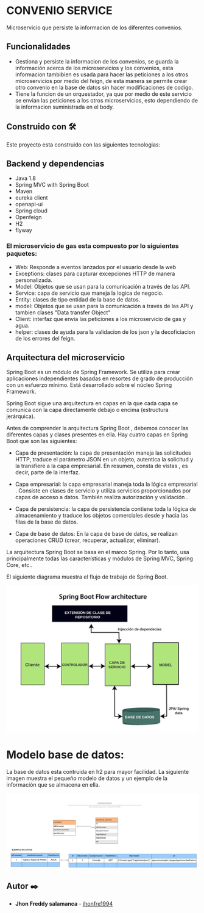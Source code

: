 # CONVENIO SERVICE

Microservicio que persiste la informacion de los diferentes convenios.

## Funcionalidades 

* Gestiona y persiste la informacion de los convenios, se guarda la información acerca de los microservicios y los convenios, esta informacion tambibien es usada para hacer las peticiones a los otros microservicios por medio del feign, de esta manera se permite crear otro convenio en la base de datos sin hacer modificaciones de codigo.
* Tiene la funcion de un orquestador, ya que por medio de este servicio se envian las peticiones a los otros microservicios, esto dependiendo de la informacion suministrada en el body.

## Construido con 🛠️

Este proyecto esta construido con las siguientes tecnologias:

## Backend y dependencias

* Java 1.8
* Spring MVC with Spring Boot
* Maven
* eureka client
* openapi-ui
* Spring cloud
* Openfeign
* H2
* flyway

### El microservicio de gas esta compuesto por lo siguientes paquetes:
   * Web: Responde a eventos lanzados por el usuario desde la web
   * Exceptions: clases para capturar excepciones HTTP de manera personalizada.
   * Model: Objetos que se usan para la comunicación a través de las API.
   * Service: capa de servicio que maneja la logica de negocio.
   * Entity: clases de tipo entidad de la base de datos.
   * model: Objetos que se usan para la comunicación a través de las API y tambien clases "Data transfer Object"
   * Client: interfaz que envia las peticiones a los microservicio de gas y agua.
   * helper: clases de ayuda para la validacion de los json y la decoficiacion de los errores del feign.
 

## Arquitectura del microservicio

Spring Boot es un módulo de Spring Framework. Se utiliza para crear aplicaciones independientes basadas en resortes de grado de producción con un esfuerzo mínimo. Está desarrollado sobre el núcleo Spring Framework.

Spring Boot sigue una arquitectura en capas en la que cada capa se comunica con la capa directamente debajo o encima (estructura jerárquica).

Antes de comprender la arquitectura Spring Boot , debemos conocer las diferentes capas y clases presentes en ella. Hay cuatro capas en Spring Boot que son las siguientes:

* Capa de presentación: la capa de presentación maneja las solicitudes HTTP, traduce el parámetro JSON en un objeto, autentica la solicitud y la transfiere a la capa empresarial. En resumen, consta de vistas , es decir, parte de la interfaz.

* Capa empresarial: la capa empresarial maneja toda la lógica empresarial . Consiste en clases de servicio y utiliza servicios proporcionados por capas de acceso a datos. También realiza autorización y validación .

* Capa de persistencia: la capa de persistencia contiene toda la lógica de almacenamiento y traduce los objetos comerciales desde y hacia las filas de la base de datos.

* Capa de base de datos: En la capa de base de datos, se realizan operaciones CRUD (crear, recuperar, actualizar, eliminar).


La arquitectura Spring Boot se basa en el marco Spring. Por lo tanto, usa principalmente todas las características y módulos de Spring MVC, Spring Core, etc..

El siguiente diagrama muestra el flujo de trabajo de Spring Boot.

![alt text](https://github.com/jhonfre1994/bancoABC/blob/master/imagenes/arquitectura-microservicio.png)


# Modelo base de datos:

La base de datos esta contruida en h2 para mayor facilidad. La siguiente imagen muestra el pequeño modelo de datos y un ejemplo de la información que se almacena en ella.

![alt text](https://github.com/jhonfre1994/bancoABC/blob/master/imagenes/convenios-modelo.png)

## Autor ✒️

* **Jhon Freddy salamanca** - [jhonfre1994](https://github.com/jhonfre1994)

